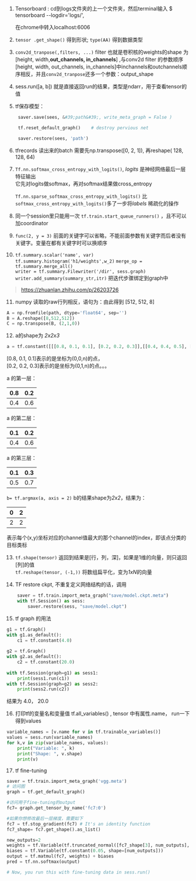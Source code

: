 1. Tensorboard : cd到logs文件夹的上一个文件夹，然后terminal输入 $ tensorboard --logdir='logs/', 

   在chrome中转入localhost:6006

2. `tensor .get_shape()` 得到形状;    `type(AA)` 得到数据类型

3. `conv2d_tranpose(,filters, ...)` filter 也就是卷积核的weights的shape 为[height, width,**out_channels, in_channels**] ,与conv2d filter 的参数顺序[height, width, out_channels,  in_channels]中inchannels和outchannels顺序相反，并且`conv2d_tranpose`还多一个参数：output_shape

4. sess.run([a, b]) 就是直接返回run的结果，类型是ndarr，用于查看tensor的值

5. tf保存模型：
   ``` python
    saver.save(sees, &#39;path&#39;, write_meta_graph = False )

    tf.reset_default_graph()    # destroy pervious net

    saver.restore(sees, 'path') 
   ```
6. tfrecords 读出来的batch 需要先np.transpose([0, 2, 1]), 再reshape( 128, 128, 64)

7. ```Tf.nn.softmax_cross_entropy_with_logits()```, *logits* 是神经网络最后一层特征输出  
      它先对logits做softmax，再对softmax结果做cross_entropy   

      `Tf.nn.sparse_softmax_cross_entropy_with_logits()` 比`softmax_cross_entropy_with_logits()`多了一步将*labels* 稀疏化的操作

8. 同一个session里只能用一次 `tf.train.start_queue_runners()` ，且不可以加coordinator

9. `func(2, y = 3)` 前面的关键字可以省略，不能前面参数有关键字而后者没有关键字。变量在都有关键字时可以换顺序

10. ​`tf.summary.scalar('name', var)`   
   `tf.summary.histogram('h1/weights',w_2)`
   `merge_op = tf.summary.merge_all()`   
   `writer = tf.summary.Filewriter('/dir', sess.graph)`   
   `writer.add_summary(summary_str,itr)` 把迭代步骤绑定到graph中
   > https://zhuanlan.zhihu.com/p/26203726  

11.  numpy 读取的raw行列相反，语句为：由此得到 [512, 512, 8]
```python
A = np.fromfile(path, dtype='float64', sep='')
B = A.reshape([8,512,512])
C = np.transpose(B, (2,1,0))
```
12.  a的shape为 *2x2x3*
```python
a = tf.constant([[[0.8, 0.1, 0.1], [0.2, 0.2, 0.3]],[[0.4, 0.4, 0.5], [0.6, 0.6, 0.7]]])
```
[0.8, 0.1, 0.1]表示的是坐标为(0,0,n)的点，  
[0.2, 0.2, 0.3]表示的是坐标为(0,1,n)的点。。。

a 的第一层：  

| 0.8  | 0.2  |
| ---- | ---- |
| 0.4  | 0.6  |

a 的第二层：

| 0.1  | 0.2  |
| ---- | ---- |
| 0.4  | 0.6  |


a 的第三层：

| 0.1  | 0.3  |
| ---- | ---- |
| 0.5  | 0.7  |


`b= tf.argmax(a, axis = 2)` b的结果shape为*2x2*，结果为：

| 0    | 2    |
| ---- | ---- |
| 2    | 2    |

表示每个(x,y)坐标对应的channel值最大的那个channel的index，即该点分类的目标类标

13.  `tf.shape(tensor)` 返回到结果是[行，列，深]，如果是1维的向量，则只返回[列]的值  
    `tf.reshape(tensor, (-1,))` 将数组扁平化，变为*1xN*的向量

14.  TF restore ckpt, 不重复定义网络结构的话，调用
```python
    saver = tf.train.import_meta_graph("save/model.ckpt.meta")
    with tf.Session() as sess:
        saver.restore(sess, "save/model.ckpt")
```

15.  tf graph 的用法  
```python
g1 = tf.Graph()  
with g1.as_default():  
    c1 = tf.constant(4.0)  
  
g2 = tf.Graph()  
with g2.as_default():  
    c2 = tf.constant(20.0)  
  
with tf.Session(graph=g1) as sess1:  
    print(sess1.run(c1))  
with tf.Session(graph=g2) as sess2:  
    print(sess2.run(c2)) 
``` 
结果为 4.0， 20.0


16. 打印tf的变量名和变量值 tf.all_variables() , tensor 中有属性.name， run一下得到values
```python
variable_names = [v.name for v in tf.trainable_variables()]
values = sess.run(variable_names)
for k,v in zip(variable_names, values):
    print("Variable: ", k)
    print("Shape: ", v.shape)
    print(v)
```
17. tf fine-tuning
```python
saver = tf.train.import_meta_graph('vgg.meta')
# 访问图
graph = tf.get_default_graph() 

#访问用于fine-tuning的output
fc7= graph.get_tensor_by_name('fc7:0')

#如果你想修改最后一层梯度，需要如下
fc7 = tf.stop_gradient(fc7) # It's an identity function
fc7_shape= fc7.get_shape().as_list()

new_outputs=2
weights = tf.Variable(tf.truncated_normal([fc7_shape[3], num_outputs], stddev=0.05))
biases = tf.Variable(tf.constant(0.05, shape=[num_outputs]))
output = tf.matmul(fc7, weights) + biases
pred = tf.nn.softmax(output)

# Now, you run this with fine-tuning data in sess.run()
```